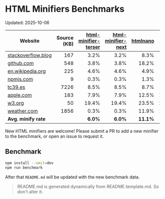 # HTML Minifiers Benchmarks

Updated: 2025-10-06

[html-minifier-terser]: https://www.npmjs.com/package/html-minifier-terser/v/7.2.0
[html-minifier-next]: https://www.npmjs.com/package/html-minifier-next/v/2.1.5
[htmlnano]: https://www.npmjs.com/package/htmlnano/v/2.1.5
[minify]: https://www.npmjs.com/package/@tdewolff/minify/v/2.24.3
[minify-html]: https://www.npmjs.com/package/@minify-html/node/v/0.16.4

| Website                                                     | Source (KB) | [html-minifier-terser] | [html-minifier-next] | [htmlnano] | [minify] | [minify-html] |
| ----------------------------------------------------------- | ----------: | ---------------------: | -------------------: | ---------: | -------: | ------------: |
| [stackoverflow.blog](https://stackoverflow.blog/)           |         167 |                   3.2% |                 3.2% |       8.3% |     4.5% |          3.9% |
| [github.com](https://github.com/)                           |         548 |                   3.8% |                 3.8% |      18.2% |     8.1% |          6.4% |
| [en.wikipedia.org](https://en.wikipedia.org/wiki/Main_Page) |         225 |                   4.6% |                 4.6% |       4.9% |     6.2% |          2.9% |
| [npmjs.com](https://www.npmjs.com/package/eslint)           |           9 |                   0.3% |                 0.3% |       1.3% |     2.7% |          0.6% |
| [tc39.es](https://tc39.es/ecma262/)                         |        7226 |                   8.5% |                 8.5% |       8.7% |     9.5% |          9.2% |
| [apple.com](https://www.apple.com/)                         |         183 |                   7.9% |                 7.9% |      12.5% |    10.9% |          8.4% |
| [w3.org](https://www.w3.org/)                               |          50 |                  19.4% |                19.4% |      23.5% |    24.7% |         20.7% |
| [weather.com](https://weather.com)                          |        1856 |                   0.3% |                 0.3% |      11.9% |    11.7% |          0.7% |
| **Avg. minify rate**                                        |             |               **6.0%** |             **6.0%** |  **11.1%** | **9.8%** |      **6.6%** |

New HTML minifiers are welcome!
Please submit a PR to add a new minifier to the benchmark, or open an issue to request it.

## Benchmark

```bash
npm install --omit=dev
npm run benchmark
```

After that `README.md` will be updated with the new benchmark data.

> README.md is generated dynamically from README.template.md. So don't alter it.
